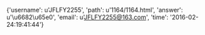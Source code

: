{'username': u'JFLFY2255', 'path': u'1164/1164.html', 'answer': u'\u6682\u65e0', 'email': u'JFLFY2255@163.com', 'time': '2016-02-24:19:41:44'}